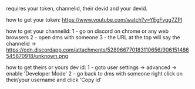 requires your token, channelid, their devid and your devid.

how to get your token: https://www.youtube.com/watch?v=YEgFvgg7ZPI

how to get your channelid:
1 - go on discord on chrome or any web browsers
2 - open dms with someone
3 - the URL at the top will say the channelid -> https://cdn.discordapp.com/attachments/528966770183110656/906151486545870918/unknown.png

how to get theirs or yours dev id:
1 - goto user settings -> advanced -> enable 'Developer Mode'
2 - go back to dms with someone
right click on their/your username and click 'Copy id'
